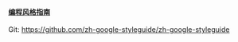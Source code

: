 #### [编程风格指南](<https://zh-google-styleguide.readthedocs.io/en/latest/contents/>)

Git:  <https://github.com/zh-google-styleguide/zh-google-styleguide>

